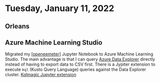 # Tuesday, January 11, 2022

## Orleans



## Azure Machine Learning Studio

Migrated my [[openeemeter]] Jupyter Notebook to Azure Machine Learning Studio. The main advantage is that I can query [Azure Data Explorer](https://azure.microsoft.com/en-us/services/data-explorer/) directly instead of having to export data to CSV first.
There is a Jypiter extension to execute `kql` (Kusto Query Language) queries against the Data Explorer cluster. [Kqlmagic Jupyter extension](https://github.com/microsoft/jupyter-Kqlmagic)


[//begin]: # "Autogenerated link references for markdown compatibility"
[openeemeter]: ../knowledge/openeemeter "OpenEEmeter"
[//end]: # "Autogenerated link references"